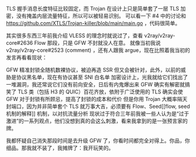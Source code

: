 TLS 握手消息长度特征比较固定，而 Trojan 在设计上只是简单套了一层 TLS 加密，没有掩盖内层流量特征，所以可以被轻易识别。
可以看一下 #4 中的讨论和 https://github.com/XTLS/Trojan-killer/blob/main/main.go ，代码很简单。

其实很多东西三年前我介绍 VLESS 的理念时就说过了，查看 v2ray/v2ray-core#2636 Flow 那段，只是 GFW 不封就没人在意。
就像当初我说 v2ray/v2ray-core#2523 (comment) ，还有人跟我 argue，现在比照着我当初的发言再看看现状：

GFW 精准封锁全随机数裸协议，被迫再造 SSR 但又会被针对，此外，以前的威胁是协议黑名单，现在有协议甚至 SNI 白名单
加密设计上，光我就给它们找出了一堆漏洞，我还常说它们没有前向安全，日后有内鬼爆出来 GFW 确实有解密就搞笑了
TLS 类（包括 H3 的 QUIC）百花齐放，依附于广泛使用的 TLS 确实会使 GFW 对于封锁有所顾忌，提高了封锁的成本和代价
但是你用 Trojan 大概率隔天封端口，因为并非简单套个 TLS 就万事大吉，必须要有 Flow、Seed[[flow, seed机制的解释]] 机制，以对抗流量分析
现状过于符合三年前我被一些人认为是“过于激进”的一系列观点，他们没想到真的会这么刺激，看来我拿到的是一张预言家的牌。

我都怀疑自己消失那段时间是去升级 GFW 了，你看时间都完全对得上。你品，你细品。那我就不装了，我摊牌了：我开玩笑的。
